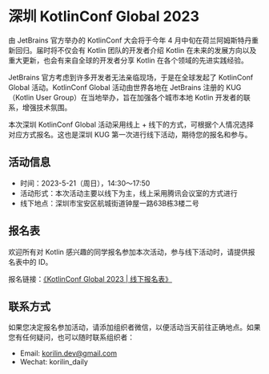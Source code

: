 # 深圳 KotlinConf Global 2023

由 JetBrains 官方举办的 KotlinConf 大会将于今年 4 月中旬在荷兰阿姆斯特丹重新回归。届时将不仅会有 Kotlin 团队的开发者介绍 Kotlin 在未来的发展方向以及重大更新，也会有来自全球的开发者分享 Kotlin 在各个领域的先进实践经验。

JetBrains 官方考虑到许多开发者无法亲临现场，于是在全球发起了 KotlinConf Global 活动。KotlinConf Global 活动由世界各地在 JetBrains 注册的 KUG（Kotlin User Group）在当地举办，旨在加强各个城市本地 Kotlin 开发者的联系，增强技术氛围。

本次深圳 KotlinConf Global 活动采用线上 + 线下的方式，可根据个人情况选择对应方式报名。这也是深圳 KUG 第一次进行线下活动，期待您的报名和参与。

## 活动信息

- 时间：2023-5-21（周日），14:30～17:50
- 活动形式：本次活动主要以线下为主，线上采用腾讯会议室的方式进行
- 线下地点：深圳市宝安区航城街道钟屋一路63B栋3楼二号

## 报名表

欢迎所有对 Kotlin 感兴趣的同学报名参加本次活动，参与线下活动时，请提供报名表中的 ID。

报名链接：[《KotlinConf Global 2023 | 线下报名表》](https://shimo.im/forms/2wAlX9Z12Jtag8AP/fill)

## 联系方式

如果您决定报名参加活动，请添加组织者微信，以便活动当天前往正确地点。如果您有任何疑问，也可以随时联系组织者：
- Email: korilin.dev@gmail.com
- Wechat: korilin_daily
